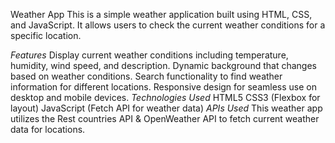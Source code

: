 Weather App
This is a simple weather application built using HTML, CSS, and JavaScript. It allows users to check the current weather conditions for a specific location.

*Features*
Display current weather conditions including temperature, humidity, wind speed, and description.
Dynamic background that changes based on weather conditions.
Search functionality to find weather information for different locations.
Responsive design for seamless use on desktop and mobile devices.
*Technologies Used*
HTML5
CSS3 (Flexbox for layout)
JavaScript (Fetch API for weather data)
*APIs Used*
This weather app utilizes the Rest countries API & OpenWeather API to fetch current weather data for locations.
